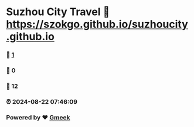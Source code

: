 # Suzhou City Travel :link: https://szokgo.github.io/suzhoucity.github.io 
### :page_facing_up: [1](https://szokgo.github.io/suzhoucity.github.io/tag.html) 
### :speech_balloon: 0 
### :hibiscus: 12 
### :alarm_clock: 2024-08-22 07:46:09 
### Powered by :heart: [Gmeek](https://github.com/Meekdai/Gmeek)
